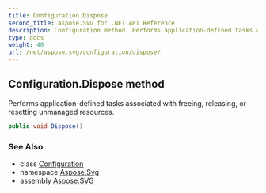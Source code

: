 ```yaml
---
title: Configuration.Dispose
second_title: Aspose.SVG for .NET API Reference
description: Configuration method. Performs application-defined tasks associated with freeing releasing or resetting unmanaged resources
type: docs
weight: 40
url: /net/aspose.svg/configuration/dispose/
---
```

## Configuration.Dispose method

Performs application-defined tasks associated with freeing, releasing, or resetting unmanaged resources.

```csharp
public void Dispose()
```

### See Also

* class [Configuration](../)
* namespace [Aspose.Svg](../../../aspose.svg/)
* assembly [Aspose.SVG](../../../)
